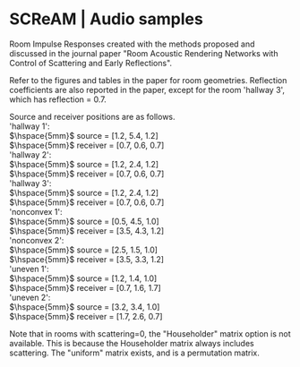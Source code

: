 # SCReAM | Audio samples

Room Impulse Responses created with the methods proposed and discussed in the journal paper "Room Acoustic Rendering Networks with Control of Scattering and Early Reflections".

Refer to the figures and tables in the paper for room geometries.
Reflection coefficients are also reported in the paper, except for the room 'hallway 3', which has reflection = 0.7.

Source and receiver positions are as follows.\
'hallway 1':\
 $\hspace{5mm}$       source = [1.2, 5.4, 1.2]\
 $\hspace{5mm}$       receiver = [0.7, 0.6, 0.7]\
'hallway 2':\
 $\hspace{5mm}$       source = [1.2, 2.4, 1.2]\
 $\hspace{5mm}$       receiver = [0.7, 0.6, 0.7]\
'hallway 3':\
$\hspace{5mm}$        source = [1.2, 2.4, 1.2]\
$\hspace{5mm}$        receiver = [0.7, 0.6, 0.7]\
'nonconvex 1':\
$\hspace{5mm}$        source = [0.5, 4.5, 1.0]\
$\hspace{5mm}$        receiver = [3.5, 4.3, 1.2]\
'nonconvex 2':\
$\hspace{5mm}$        source = [2.5, 1.5, 1.0]\
$\hspace{5mm}$        receiver = [3.5, 3.3, 1.2]\
'uneven 1':\
$\hspace{5mm}$        source = [1.2, 1.4, 1.0]\
$\hspace{5mm}$        receiver = [0.7, 1.6, 1.7]\
'uneven 2':\
$\hspace{5mm}$        source = [3.2, 3.4, 1.0]\
$\hspace{5mm}$        receiver = [1.7, 2.6, 0.7]

Note that in rooms with scattering=0, the "Householder" matrix option is not available.
This is because the Householder matrix always includes scattering.
The "uniform" matrix exists, and is a permutation matrix.
